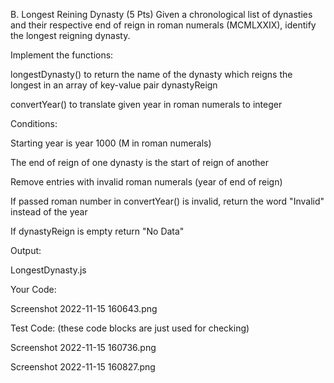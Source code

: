 B. Longest Reining Dynasty (5 Pts)
Given a chronological list of dynasties and their respective end of reign in roman numerals (MCMLXXIX), identify the longest reigning dynasty.

Implement the functions:

longestDynasty() to return the name of the dynasty which reigns the longest in an array of key-value pair dynastyReign

convertYear() to translate given year in roman numerals to integer

Conditions:

Starting year is year 1000 (M in roman numerals)

The end of reign of one dynasty is the start of reign of another

Remove entries with invalid roman numerals (year of end of reign)

If passed roman number in convertYear() is invalid, return the word "Invalid" instead of the year

If dynastyReign is empty return "No Data"

Output:

LongestDynasty.js

Your Code:

Screenshot 2022-11-15 160643.png

Test Code: (these code blocks are just used for checking)

Screenshot 2022-11-15 160736.png

Screenshot 2022-11-15 160827.png
